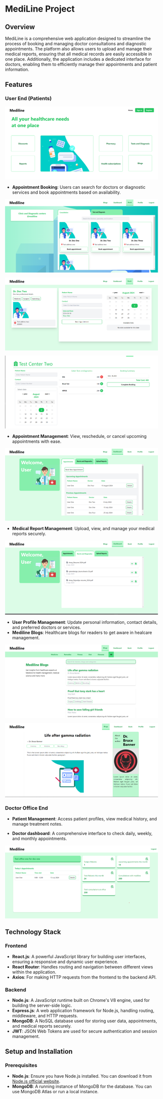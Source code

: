 # MediLine Project

## Overview
MediLine is a comprehensive web application designed to streamline the process of booking and managing doctor consultations and diagnostic appointments. The platform also allows users to upload and manage their medical reports, ensuring that all medical records are easily accessible in one place. Additionally, the application includes a dedicated interface for doctors, enabling them to efficiently manage their appointments and patient information.

## Features

### User End (Patients)
![MediLine Logo](./readme-images/mediline1.png)

- **Appointment Booking**: Users can search for doctors or diagnostic services and book appointments based on availability.

![MediLine Logo](./readme-images/mediline4.png)

![MediLine Logo](./readme-images/mediline5.png)

![MediLine Logo](./readme-images/mediline6.png)

- **Appointment Management**: View, reschedule, or cancel upcoming appointments with ease.

![MediLine Logo](./readme-images/mediline2.png)

- **Medical Report Management**: Upload, view, and manage your medical reports securely.

![MediLine Logo](./readme-images/mediline3.png)
- **User Profile Management**: Update personal information, contact details, and preferred doctors or services.
- **Mediline Blogs**: Healthcare blogs for readers to get aware in healcare management.

![MediLine Logo](./readme-images/mediline7.png)

![MediLine Logo](./readme-images/mediline8.png)


### Doctor Office End
- **Patient Management**: Access patient profiles, view medical history, and manage treatment notes.

- **Doctor dashboard**: A comprehensive interface to check daily, weekly, and monthly appointments.

![MediLine Logo](./readme-images/mediline9.png)
## Technology Stack

### Frontend
- **React.js**: A powerful JavaScript library for building user interfaces, ensuring a responsive and dynamic user experience.
- **React Router**: Handles routing and navigation between different views within the application.
- **Axios**: For making HTTP requests from the frontend to the backend API.

### Backend
- **Node.js**: A JavaScript runtime built on Chrome's V8 engine, used for building the server-side logic.
- **Express.js**: A web application framework for Node.js, handling routing, middleware, and HTTP requests.
- **MongoDB**: A NoSQL database used for storing user data, appointments, and medical reports securely.
- **JWT**: JSON Web Tokens are used for secure authentication and session management.

## Setup and Installation

### Prerequisites
- **Node.js**: Ensure you have Node.js installed. You can download it from [Node.js official website](https://nodejs.org/).
- **MongoDB**: A running instance of MongoDB for the database. You can use MongoDB Atlas or run a local instance.



